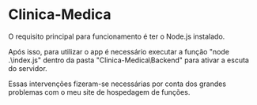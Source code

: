 # Clinica-Medica

O requisito principal para funcionamento é ter o Node.js instalado.

Após isso, para utilizar o app é necessário executar a função "node .\index.js" 
dentro da pasta "Clinica-Medica\Backend" para ativar a escuta do servidor.

Essas intervenções fizeram-se necessárias por conta dos grandes problemas com o
meu site de hospedagem de funções.
